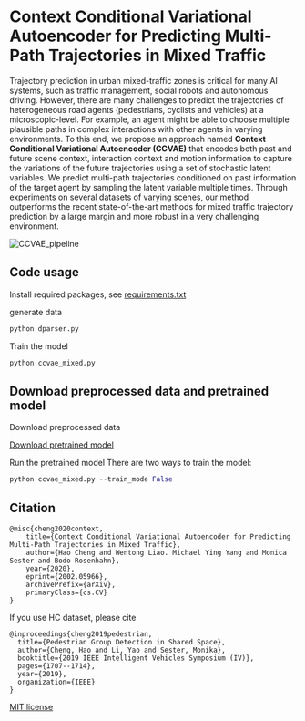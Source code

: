# Context Conditional Variational Autoencoder for Predicting Multi-Path Trajectories in Mixed Traffic

Trajectory prediction in urban mixed-traffic zones is critical for many AI systems, such as traffic management, social robots and autonomous driving. However, there are many challenges to predict the trajectories of heterogeneous road agents (pedestrians, cyclists and vehicles) at a microscopic-level. For example, an agent might be able to choose multiple plausible paths in complex interactions with other agents in varying environments. To this end, we propose an approach named **Context Conditional Variational Autoencoder (CCVAE)** that encodes both past and future scene context, interaction context and motion information to capture the variations of the future trajectories using a set of stochastic latent variables. We predict multi-path trajectories conditioned on past information of the target agent by sampling the latent variable multiple times. Through experiments on several datasets of varying scenes, our method outperforms the recent state-of-the-art methods for mixed traffic trajectory prediction by a large margin and more robust in a very challenging environment.

![CCVAE_pipeline](https://github.com/haohao11/CCVAE/blob/master/CCVAE_pipeline.png)


## Code usage
Install required packages, see [requirements.txt](https://github.com/haohao11/CCVAE/blob/master/requirements.txt)

generate data
```python
python dparser.py
```

Train the model
```python
python ccvae_mixed.py
```

## Download preprocessed data and pretrained model
Download preprocessed data

[Download pretrained model](https://www.dropbox.com/sh/lycwhurioqebfqb/AADMAoxUqEBjNuZpIImjaicIa?dl=0)

Run the pretrained model
There are two ways to train the model:
```python
python ccvae_mixed.py --train_mode False
```


## Citation
```
@misc{cheng2020context,
    title={Context Conditional Variational Autoencoder for Predicting Multi-Path Trajectories in Mixed Traffic},
    author={Hao Cheng and Wentong Liao. Michael Ying Yang and Monica Sester and Bodo Rosenhahn},
    year={2020},
    eprint={2002.05966},
    archivePrefix={arXiv},
    primaryClass={cs.CV}
}
```

If you use HC dataset, please cite
```
@inproceedings{cheng2019pedestrian,
  title={Pedestrian Group Detection in Shared Space},
  author={Cheng, Hao and Li, Yao and Sester, Monika},
  booktitle={2019 IEEE Intelligent Vehicles Symposium (IV)},
  pages={1707--1714},
  year={2019},
  organization={IEEE}
}
```

[MIT license](https://github.com/haohao11/CCVAE/blob/master/license.md)

